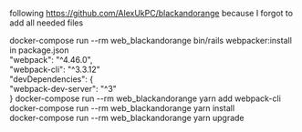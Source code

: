 following https://github.com/AlexUkPC/blackandorange because I forgot to add all needed files



docker-compose run --rm web_blackandorange bin/rails webpacker:install  
in package.json  
    "webpack": "^4.46.0",  
    "webpack-cli": "^3.3.12"  
  "devDependencies": {  
    "webpack-dev-server": "^3"  
  }
docker-compose run --rm web_blackandorange yarn add webpack-cli  
docker-compose run --rm web_blackandorange yarn install  
docker-compose run --rm web_blackandorange yarn upgrade  
